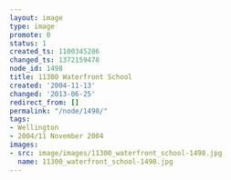 ```yaml
---
layout: image
type: image
promote: 0
status: 1
created_ts: 1100345286
changed_ts: 1372159478
node_id: 1498
title: 11300 Waterfront School
created: '2004-11-13'
changed: '2013-06-25'
redirect_from: []
permalink: "/node/1498/"
tags:
- Wellington
- 2004/11 November 2004
images:
- src: image/images/11300_waterfront_school-1498.jpg
  name: 11300_waterfront_school-1498.jpg
---
```


